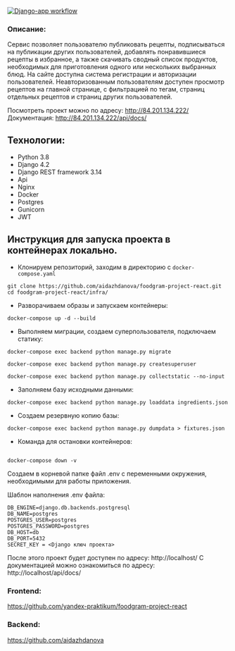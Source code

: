 [![Django-app workflow](https://github.com/aidazhdanova/foodgram-project-react/actions/workflows/foodgram.yml/badge.svg)](https://github.com/aidazhdanova/foodgram-project-react/actions/workflows/foodgram.yml)


### Описание:
Сервис позволяет пользователю публиковать рецепты, подписываться на публикации других пользователей, добавлять понравившиеся рецепты в избранное, а также скачивать сводный список продуктов, необходимых для приготовления одного или нескольких выбранных блюд.
На сайте доступна система регистрации и авторизации пользователей. Неавторизованным пользователям доступен просмотр рецептов на главной странице, с фильтрацией по тегам, страниц отдельных рецептов и страниц других 
пользователей.

Посмотреть проект можно по адресу: http://84.201.134.222/
Документация: http://84.201.134.222/api/docs/

## Технологии:
- Python 3.8
- Django 4.2
- Django REST framework 3.14
- Api
- Nginx
- Docker
- Postgres
- Gunicorn
- JWT 


## Инструкция для запуска проекта в контейнерах локально.

* Клонируем репозиторий, заходим в директорию с `docker-compose.yaml`
```
git clone https://github.com/aidazhdanova/foodgram-project-react.git
cd foodgram-project-react/infra/
```
* Разворачиваем образы и запускаем контейнеры:

```
docker-compose up -d --build
```

* Выполняем миграции, cоздаем суперпользователя, подключаем статику:

```
docker-compose exec backend python manage.py migrate

docker-compose exec backend python manage.py createsuperuser

docker-compose exec backend python manage.py collectstatic --no-input
```

* Заполняем базу исходными данными:

```
docker-compose exec backend python manage.py loaddata ingredients.json

```

* Создаем резервную копию базы:

```
docker-compose exec backend python manage.py dumpdata > fixtures.json

```
* Команда для остановки контейнеров:
```

docker-compose down -v

```

Создаем в корневой папке файл .env с переменными окружения, необходимыми 
для работы приложения.

Шаблон наполнения .env файла:
```
DB_ENGINE=django.db.backends.postgresql
DB_NAME=postgres
POSTGRES_USER=postgres
POSTGRES_PASSWORD=postgres
DB_HOST=db
DB_PORT=5432
SECRET_KEY = <Django ключ проекта>
```
После этого проект будет доступен по адресу: http://localhost/ 
С документацией можно ознакомиться по адресу: http://localhost/api/docs/

### Frontend:
https://github.com/yandex-praktikum/foodgram-project-react

### Backend:
https://github.com/aidazhdanova
